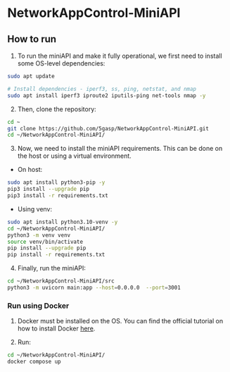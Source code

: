# NetworkAppControl-MiniAPI

## How to run

1. To run the miniAPI and make it fully operational, we first need to install some OS-level dependencies:

```bash
sudo apt update

# Install dependencies - iperf3, ss, ping, netstat, and nmap
sudo apt install iperf3 iproute2 iputils-ping net-tools nmap -y 
```

2. Then, clone the repository:

```bash
cd ~
git clone https://github.com/5gasp/NetworkAppControl-MiniAPI.git
cd ~/NetworkAppControl-MiniAPI/
```

3. Now, we need to install the miniAPI requirements. This can be done on the host or using a virtual environment.

* On host:
```bash
sudo apt install python3-pip -y
pip3 install --upgrade pip
pip3 install -r requirements.txt
```

* Using venv:

```bash
sudo apt install python3.10-venv -y
cd ~/NetworkAppControl-MiniAPI/
python3 -m venv venv
source venv/bin/activate
pip install --upgrade pip
pip install -r requirements.txt
```

4. Finally, run the miniAPI:

```bash
cd ~/NetworkAppControl-MiniAPI/src
python3 -m uvicorn main:app --host=0.0.0.0  --port=3001 
```

### Run using Docker

1. Docker must be installed on the OS. You can find the official tutorial on how to install Docker [here](https://docs.docker.com/desktop/install/linux-install/).

2. Run:
```bash
cd ~/NetworkAppControl-MiniAPI/
docker compose up
```